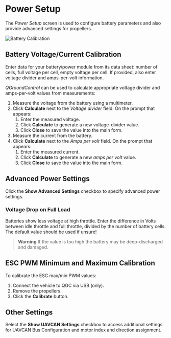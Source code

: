 # Power Setup

The *Power Setup* screen is used to configure battery parameters and also provide advanced settings for propellers.

![Battery Calibration](../../assets/setup/PX4Power.jpg)

## Battery Voltage/Current Calibration

Enter data for your battery/power module from its data sheet: number of cells, full voltage per cell, empty voltage per cell. If provided, also enter voltage divider and amps-per-volt information.

*QGroundControl* can be used to calculate appropriate voltage divider and amps-per-volt values from measurements:

1. Measure the voltage from the battery using a multimeter.
2. Click **Calculate** next to the *Voltage divider* field. On the prompt that appears: 
    1. Enter the measured voltage.
    2. Click **Calculate** to generate a new voltage-divider value.
    3. Click **Close** to save the value into the main form. 
3. Measure the current from the battery.
4. Click **Calculate** next to the *Amps per volt* field. On the prompt that appears: 
    1. Enter the measured current.
    2. Click **Calculate** to generate a new *amps per volt* value.
    3. Click **Close** to save the value into the main form. 

## Advanced Power Settings

Click the **Show Advanced Settings** checkbox to specify advanced power settings.

### Voltage Drop on Full Load

Batteries show less voltage at high throttle. Enter the difference in Volts between idle throttle and full throttle, divided by the number of battery cells. The default value should be used if unsure!

> **Warning** If the value is too high the battery may be deep-discharged and damaged.

## ESC PWM Minimum and Maximum Calibration

To calibrate the ESC max/min PWM values:

1. Connect the vehicle to QGC via USB (only). 
2. Remove the propellers. 
3. Click the **Calibrate** button.

## Other Settings

Select the **Show UAVCAN Settings** checkbox to access additional settings for UAVCAN Bus Configuration and motor index and direction assignment.